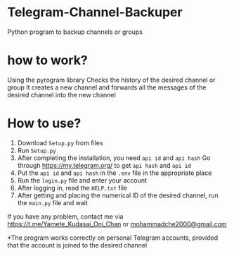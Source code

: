 # Telegram-Channel-Backuper
Python program to backup channels or groups


# how to work?
Using the pyrogram library
Checks the history of the desired channel or group
It creates a new channel and forwards all the messages of the desired channel into the new channel


# How to use?


1. Download `Setup.py` from files
2. Run `Setup.py`
3. After completing the installation, you need `api id` and `api hash` Go through https://my.telegram.org/ to get `api hash` and `api id`
4. Put the `api id` and `api hash` in the `.env` file in the appropriate place
5. Run the `login.py` file and enter your account
6. After logging in, read the `HELP.txt` file
7. After getting and placing the numerical ID of the desired channel, run the `main.py` file and wait


If you have any problem, contact me via https://t.me/Yamete_Kudasai_Oni_Chan or mohammadche2000@gmail.com


*The program works correctly on personal Telegram accounts, provided that the account is joined to the desired channel
